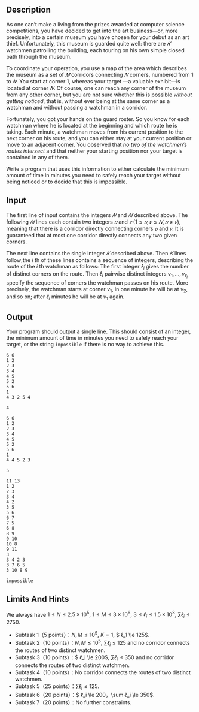 ## Description

As one can’t make a living from the prizes awarded at computer science competitions, you have decided to get into the art business—or, more precisely, into a certain museum you have chosen for your debut as an art thief. Unfortunately, this museum is guarded quite well: there are $𝐾$ watchmen patrolling the building, each touring on his own simple closed path through the museum.

To coordinate your operation, you use a map of the area which describes the museum as a set of $𝑀$ corridors connecting $𝑁$ corners, numbered from $1$ to $𝑁$. You start at corner $1$, whereas your target —a valuable exhibit—is located at corner $𝑁$. Of course, one can reach any corner of the museum from any other corner, but you are not sure whether this is possible _without getting noticed_, that is, without ever being at the same corner as a watchman and without passing a watchman in a corridor.

Fortunately, you got your hands on the guard roster. So you know for each watchman where he is located at the beginning and which route he is taking. Each minute, a watchman moves from his current position to the next corner on his route, and you can either stay at your current position or move to an adjacent corner. You observed that _no two of the watchmen’s routes intersect_ and that neither your starting position nor your target is contained in any of them.

Write a program that uses this information to either calculate the minimum amount of time in minutes you need to safely reach your target without being noticed or to decide that this is impossible.


## Input

The first line of input contains the integers $𝑁$ and $𝑀$ described above. The following $𝑀$ lines each contain two integers $𝑢$ and $𝑣$ ($1 \le 𝑢, 𝑣 \le 𝑁, 𝑢 \not = 𝑣$), meaning that there is a corridor directly connecting corners $𝑢$ and $𝑣$. It is guaranteed that at most one corridor directly connects any two given corners.

The next line contains the single integer $𝐾$ described above. Then $𝐾$ lines follow;the $i$ th of these lines contains a sequence of integers, describing the route of the $i$ th watchman as follows: The first integer $ℓ_i$  gives the number of distinct corners on the route. Then $ℓ_i$ pairwise distinct integers $v_1,\ldots,v_{ℓ_i}$ specify the sequence of corners the watchman passes on his route. More precisely, the watchman starts at corner $v_1$,  in one minute he will be at $v_2$, and so on; after $ℓ_i$ minutes he will be at $v_1$ again.

## Output

Your program should output a single line. This should consist of an integer, the minimum amount of time in minutes you need to safely reach your target, or the string `impossible` if there is no way to achieve this.

```input1
6 6
1 2
2 3
3 4
4 5
5 2
5 6
1
4 3 2 5 4

```

```output1
4
```

```input2
6 6
1 2
2 3
3 4
4 5
5 2
5 6
1
4 4 5 2 3

```

```output2
5
```

```input3
11 13
1 2
2 3
3 4
4 2
3 5
5 6
6 7
7 5
6 8
8 9
9 10
10 8
9 11
3
3 4 2 3
3 7 6 5
3 10 8 9
```

```output3
impossible

```

## Limits And Hints

We always have $1 \le N \le 2.5 \times 10^5$, $1 \le M \le 3 \times 10^6$, $3 \le  ℓ_i \le 1.5\times 10^3$, $\sum  ℓ_i \le 2750$.

- Subtask 1（5 points）：$N,M \le 10^5$, $K=1$, $ ℓ_1 \le 125$.
- Subtask 2（10 points）：$N,M \le 10^5$, $\sum  ℓ_i \le 125$ and no corridor connects the routes of two
distinct watchmen.
- Subtask 3（10 points）：$ ℓ_i \le 200$, $\sum  ℓ_i \le 350$ and no corridor connects the routes of two
distinct watchmen.
- Subtask 4（10 points）：No corridor connects the routes of two distinct watchmen.
- Subtask 5（25 points）：$\sum  ℓ_i \le 125$.
- Subtask 6（20 points）：$ ℓ_i \le 200$，$\sum  ℓ_i \le 350$.
- Subtask 7（20 points）：No further constraints.



